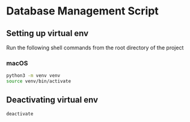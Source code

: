 # Database Management Script

## Setting up virtual env

Run the following shell commands from the root directory of the project

### macOS

```sh
python3 -m venv venv
source venv/bin/activate
```

## Deactivating virtual env

```sh
deactivate
```
